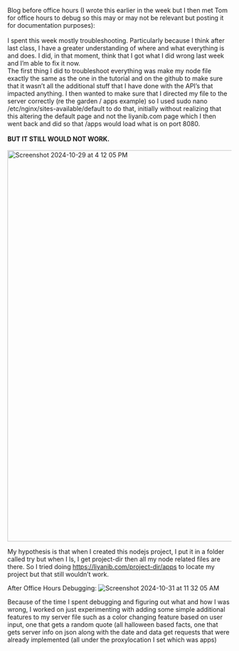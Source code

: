 Blog before office hours (I wrote this earlier in the week but I then met Tom for office hours to debug so this may or may not be relevant but posting it for documentation purposes):  
</br>
I spent this week mostly troubleshooting. Particularly because I think after last class, I have a greater understanding of where and what everything is and does. I did, in that moment, think that I got what I did wrong last week and I’m able to fix it now. </br>
The first thing I did to troubleshoot everything was make my node file exactly the same as the one in the tutorial and on the github to make sure that it wasn’t all the additional stuff that I have done with the API’s that impacted anything. I then wanted to make sure that I directed my file to the server correctly (re the garden / apps example) so I used sudo nano /etc/nginx/sites-available/default to do that, initially without realizing that this altering the default page and not the liyanib.com page which I then went back and did so that /apps would load what is on port 8080.
</br></br>
<b>BUT IT STILL WOULD NOT WORK. </b>
</br></br><img width="879" alt="Screenshot 2024-10-29 at 4 12 05 PM" src="https://github.com/user-attachments/assets/eba39c69-3912-4d4d-82da-34d899396ff0">

My hypothesis is that when I created this nodejs project, I put it in a folder called try but when I ls, I get project-dir then all my node related files are there. So I tried doing  https://liyanib.com/project-dir/apps to locate my project but that still wouldn’t work. 
</br>

After Office Hours Debugging: 
![Screenshot 2024-10-31 at 11 32 05 AM](https://github.com/user-attachments/assets/cdb95774-abf6-4264-bc1c-cee237225d9a)
</br> 

Because of the time I spent debugging and figuring out what and how I was wrong, I worked on just experimenting with adding some simple additional features to my server file such as a color changing feature based on user input, one that gets a random quote (all halloween based facts, one that gets server info on json along with the date and data get requests that were already implemented (all under the proxylocation I set which was apps) 
